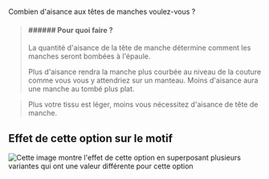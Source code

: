 Combien d'aisance aux têtes de manches voulez-vous ?

> #### ###### Pour quoi faire ?
>
> La quantité d'aisance de la tête de manche détermine comment les manches seront bombées à l'épaule.
>
> Plus d'aisance rendra la manche plus courbée au niveau de la couture comme vous vous y attendriez sur un manteau. Moins d'aisance aura une manche au tombé plus plat.

> Plus votre tissu est léger, moins vous nécessitez d'aisance de tête de manche.

## Effet de cette option sur le motif

![Cette image montre l'effet de cette option en superposant plusieurs variantes qui ont une valeur différente pour cette option](bent\_sleevecapease\_sample.svg "Effet de cette option sur le motif")
